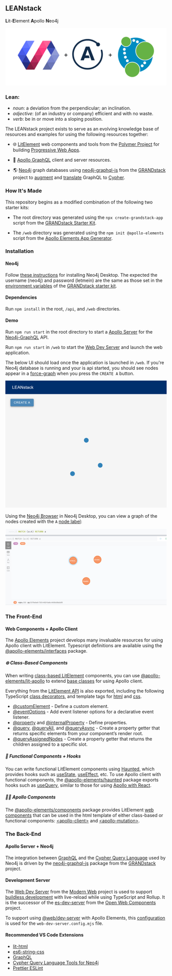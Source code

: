 ## LEANstack

<b>L</b>it-<b>E</b>lement <b>A</b>pollo <b>N</b>eo4j

![Integration Logo](integration_logo.png)

### Lean:
  * _noun_: a deviation from the perpendicular; an inclination.
  * _adjective_: (of an industry or company) efficient and with no waste. 
  * _verb_: be in or move into a sloping position.

The LEANstack project exists to serve as an evolving knowledge base of resources and examples for using the following resources together:

* 🌐 [LitElement](https://lit-element.polymer-project.org/) web components and tools from the [Polymer Project](https://www.polymer-project.org/) for building [Progressive Web Apps](https://web.dev/progressive-web-apps/).

* 🚀 [Apollo GraphQL](https://www.apollographql.com/) client and server resources.

* 🌎 [Neo4j](https://neo4j.com/product/) graph databases using [neo4j-graphql-js](https://grandstack.io/docs/neo4j-graphql-js) from the [GRANDstack](https://grandstack.io/) project to [augment](https://grandstack.io/docs/graphql-schema-generation-augmentation) and [translate](https://grandstack.io/docs/guide-graphql-schema-design) GraphQL to [Cypher](https://neo4j.com/developer/cypher/).

### How It's Made
This repository begins as a modified combination of the following two starter kits:

* The root directory was generated using the  `npx create-grandstack-app` script from the [GRANDstack Starter Kit](https://grandstack.io/docs/getting-started-grand-stack-starter/).

* The `/web` directory was generated using the `npm init @apollo-elements` script from the [Apollo Elements App Generator](https://apolloelements.dev/pages/guides/getting-started#apollo-elements-app-generator).

### Installation
#### Neo4j
Follow [these instructions](https://github.com/grand-stack/grand-stack-starter#option-two---desktop) for installing Neo4j Desktop. The expected the username (neo4j) and password (letmein) are the same as those set in the [environment variables](https://github.com/grand-stack/grand-stack-starter#api) of the [GRANDstack starter kit](https://grandstack.io/docs/getting-started-grand-stack-starter).

#### Dependencies
Run `npm install` in the root, `/api`, and `/web` directories.

#### Demo
Run `npm run start` in the root directory to start a [Apollo Server](https://www.npmjs.com/package/apollo-server) for the [Neo4j-GraphQL](#apollo-server-+-neo4j) API.

Run `npm run start` in `/web` to start the [Web Dev Server](#development-server) and launch the web application.

The below UI should load once the application is launched in `/web`. If you're Neo4j database is running and your is api started, you should see nodes appear in a [force-graph](https://github.com/vasturiano/force-graph) when you press the `CREATE A` button.

![Force graph of A nodes](AGraph.png)

Using the [Neo4j Browser](https://neo4j.com/developer/neo4j-browser/) in Neo4j Desktop, you can view a graph of the nodes created with the `A` [node label](https://neo4j.com/docs/cypher-manual/current/syntax/naming/):

![Neo4j browser A Nodes](AGraphBrowser.png)
### The Front-End
#### Web Components + Apollo Client
The [Apollo Elements](https://apolloelements.dev/) project develops many invaluable resources for using Apollo client with LitElement. Typescript definitions are available using the [@apollo-elements/interfaces](https://apolloelements.dev/modules/_apollo_elements_interfaces.html) package.

##### ⊚ Class-Based Components

When writing [class-based LitElement](https://lit-element.polymer-project.org/guide/templates) components, you can use [@apollo-elements/lit-apollo](https://www.npmjs.com/package/@apollo-elements/lit-apollo) to extend [base classes](https://apolloelements.dev/modules/_apollo_elements_lit_apollo.html) for using Apollo client. 

Everything from the [LitElement API](https://lit-element.polymer-project.org/api/modules/_lit_element_.html) is also exported, including the following TypeScript [class decorators](https://lit-element.polymer-project.org/guide/decorators), and template tags for [html](https://lit-element.polymer-project.org/api/modules/_lit_element_.html#html) and [css](https://lit-element.polymer-project.org/api/modules/_lit_element_.html#css).

* [@customElement](https://lit-element.polymer-project.org/api/modules/_lit_element_.html#customelement) - Define a custom element.
* [@eventOptions](https://lit-element.polymer-project.org/api/modules/_lit_element_.html#eventoptions) - Add event listener options for a declarative event listener.
* [@property](https://lit-element.polymer-project.org/api/modules/_lit_element_.html#property) and [@internalProperty](https://lit-element.polymer-project.org/api/modules/_lit_element_.html#internalproperty) - Define properties.
* [@query](https://lit-element.polymer-project.org/api/modules/_lit_element_.html#query), [@queryAll](https://lit-element.polymer-project.org/api/modules/_lit_element_.html#queryAll), and [@queryAsync](https://lit-element.polymer-project.org/api/modules/_lit_element_.html#queryAsync) - Create a property getter that returns specific elements from your component’s render root.
* [@queryAssignedNodes](https://lit-element.polymer-project.org/api/modules/_lit_element_.html#queryAssignedNodes) - Create a property getter that returns the children assigned to a specific slot.

##### 👻 Functional Components + Hooks
You can write functional LitElement components using [Haunted](https://open-wc.org/guides/developing-components/code-examples/#haunted), which provides hooks such as [useState](https://github.com/matthewp/haunted#usestate), [useEffect](https://github.com/matthewp/haunted#useeffect), etc. To use Apollo client with functional components, the [@apollo-elements/haunted](https://apolloelements.dev/modules/_apollo_elements_haunted.html) package exports hooks such as [useQuery](https://apolloelements.dev/modules/_apollo_elements_haunted.html#-queries), similar to those for using [Apollo with React](https://www.apollographql.com/docs/react/api/react/hooks/#usequery).

##### 👨‍🚀 Apollo Components
The [@apollo-elements/components](https://www.npmjs.com/package/@apollo-elements/components) package provides LitElement [web components](https://apolloelements.dev/modules/_apollo_elements_components.html) that can be used in the html template of either class-based or functional components: [\<apollo-client>](https://apolloelements.dev/modules/_apollo_elements_components.html#apollo-client) and [\<apollo-mutation>](https://apolloelements.dev/modules/_apollo_elements_components.html#apollo-mutation).

### The Back-End
#### Apollo Server + Neo4j
The integration between [GraphQL](https://graphql.org/graphql-js/) and the [Cypher Query Language](https://neo4j.com/developer/cypher/) used by Neo4j is driven by the [neo4j-graphql-js](https://www.npmjs.com/package/neo4j-graphql-js) package from the [GRANDstack](https://grandstack.io/docs/neo4j-graphql-js) project.

#### Development Server
The [Web Dev Server](https://modern-web.dev/docs/dev-server/overview/) from the [Modern Web](https://modern-web.dev/) project is used to support [buildless development](https://open-wc.org/guides/developing-components/going-buildless/) with live-reload while using TypeScript and Rollup. It is the successor of the [es-dev-server](https://www.npmjs.com/package/es-dev-server) from the [Open Web Components](https://open-wc.org/) project.

To support using [@web/dev-server](https://www.npmjs.com/package/@web/dev-server) with Apollo Elements, this [configuration](https://apolloelements.dev/pages/guides/getting-started/buildless-development.html) is used for the `web-dev-server.config.mjs` file.

#### Recommended VS Code Extensions
  * [lit-html](https://marketplace.visualstudio.com/items?itemName=bierner.lit-html)
  * [es6-string-css](https://marketplace.visualstudio.com/items?itemName=bashmish.es6-string-css)
  * [GraphQL](https://marketplace.visualstudio.com/items?itemName=GraphQL.vscode-graphql)
  * [Cypher Query Language Tools for Neo4j](https://marketplace.visualstudio.com/items?itemName=AnthonyJGatlin.vscode-cypher-query-language-tools)
  * [Prettier ESLint](https://marketplace.visualstudio.com/items?itemName=rvest.vs-code-prettier-eslint)
